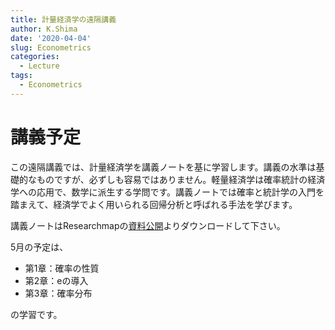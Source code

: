 ```yaml
---
title: 計量経済学の遠隔講義
author: K.Shima
date: '2020-04-04'
slug: Econometrics
categories:
  - Lecture
tags:
  - Econometrics
---
```


# 講義予定

この遠隔講義では、計量経済学を講義ノートを基に学習します。講義の水準は基礎的なものですが、必ずしも容易ではありません。軽量経済学は確率統計の経済学への応用で、数学に派生する学問です。講義ノートでは確率と統計学の入門を踏まえて、経済学でよく用いられる回帰分析と呼ばれる手法を学びます。

講義ノートはResearchmapの[資料公開](https://researchmap.jp/multidatabases/multidatabase_contents/download/235233/e53b3558c86a79319ed1b70907479ce4/3426?col_no=2&frame_id=550541)よりダウンロードして下さい。

5月の予定は、

- 第1章：確率の性質
- 第2章：eの導入
- 第3章：確率分布

の学習です。
